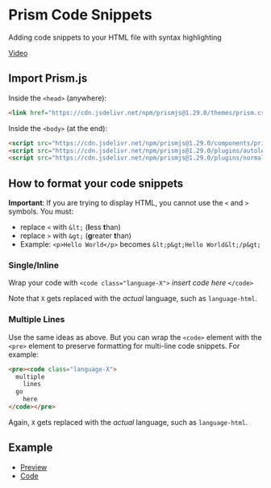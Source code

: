 # Prism Code Snippets

Adding code snippets to your HTML file with syntax highlighting

[Video](https://www.youtube.com/watch?v=jze6IS-Vzh4)

## Import Prism.js

Inside the `<head>` (anywhere):

```html
<link href="https://cdn.jsdelivr.net/npm/prismjs@1.29.0/themes/prism.css" rel="stylesheet" /> 
```

Inside the `<body>` (at the end):

```html
<script src="https://cdn.jsdelivr.net/npm/prismjs@1.29.0/components/prism-core.min.js"></script>
<script src="https://cdn.jsdelivr.net/npm/prismjs@1.29.0/plugins/autoloader/prism-autoloader.min.js"></script>
<script src="https://cdn.jsdelivr.net/npm/prismjs@1.29.0/plugins/normalize-whitespace/prism-normalize-whitespace.min.js"></script>
```


## How to format your code snippets

**Important**: If you are trying to display HTML, you cannot use the `<` and `>` symbols. You must:
* replace `<` with `&lt;` (**l**ess **t**han)
* replace `>` with `&gt;` (**g**reater **t**han)
* Example: `<p>Hello World</p>` becomes `&lt;p&gt;Hello World&lt;/p&gt;`

### Single/Inline

Wrap your code with `<code class="language-X">` _insert code here_ `</code>`

Note that `X` gets replaced with the _actual_ language, such as `language-html`.

### Multiple Lines

Use the same ideas as above. But you can wrap the `<code>` element with the `<pre>` element to preserve formatting for multi-line code snippets. For example:

```html
<pre><code class="language-X">
  multiple
    lines 
  go
    here
</code></pre>
```

Again, `X` gets replaced with the _actual_ language, such as `language-html`.

## Example

* [Preview](https://hstatsep.github.io/other/prism)
* [Code](index.html)
